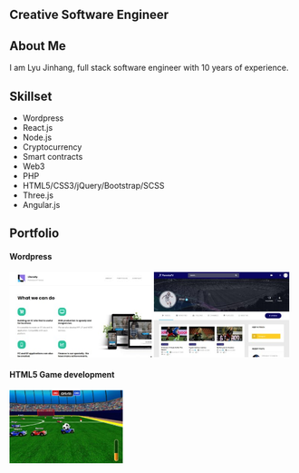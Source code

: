 ## Creative Software Engineer


## About Me
I am Lyu Jinhang, full stack software engineer with 10 years of experience.

## Skillset
- Wordpress
- React.js
- Node.js
- Cryptocurrency
- Smart contracts
- Web3
- PHP
- HTML5/CSS3/jQuery/Bootstrap/SCSS
- Three.js
- Angular.js

## Portfolio
#### Wordpress
<a target="_blank" href="https://portfolio.literally.co.jp/" ><kbd><img height="150" src="https://github.com/TruePai/TruePai/blob/main/assets/company-site.jpg?raw=true" ></kbd></a>  <a target="_blank" href="https://panenkatv.com/" ><kbd><img height="150" src="https://github.com/TruePai/TruePai/blob/main/assets/soccer-platform2.jpg?raw=true" ></kbd></a>

#### HTML5 Game development
<a target="_blank" href="http://lyu-apps.herokuapp.com/games/bumper-fifa" ><kbd><img width="200" src="https://github.com/TruePai/TruePai/blob/main/assets/car-soccer.jpg?raw=true" ></kbd></a>




<!--
**TruePai/TruePai** is a ✨ _special_ ✨ repository because its `README.md` (this file) appears on your GitHub profile.

Here are some ideas to get you started:

- 🔭 I’m currently working on ...
- 🌱 I’m currently learning ...
- 👯 I’m looking to collaborate on ...
- 🤔 I’m looking for help with ...
- 💬 Ask me about ...
- 📫 How to reach me: ...
- 😄 Pronouns: ...
- ⚡ Fun fact: ...
-->
